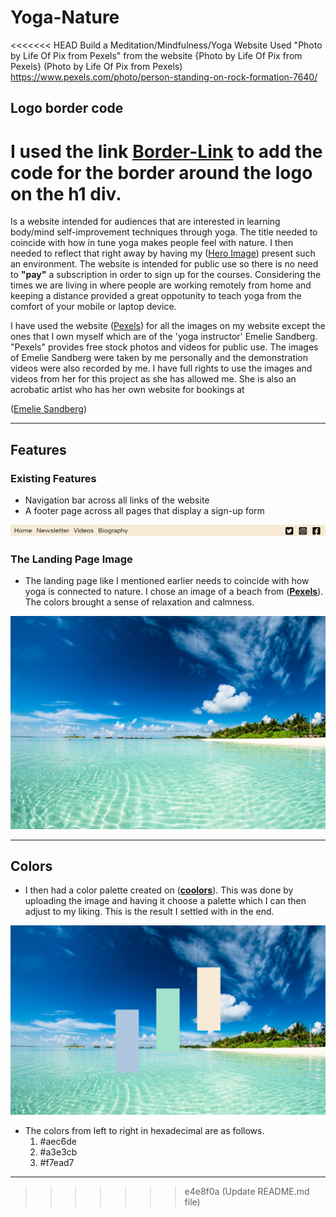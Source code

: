 # Yoga-Nature
<<<<<<< HEAD
Build a Meditation/Mindfulness/Yoga Website
Used "Photo by Life Of Pix from Pexels" from the website {Photo by Life Of Pix from Pexels}
(Photo by Life Of Pix from Pexels)
https://www.pexels.com/photo/person-standing-on-rock-formation-7640/

## Logo border code
I used the link [Border-Link](https://stackoverflow.com/questions/2570972/css-font-border) to add the code for the border around the logo on the h1 div. 
=======
Is a website intended for audiences that are interested in learning body/mind self-improvement techniques through yoga. The title needed to coincide with how in tune yoga makes people feel with nature. I then needed to reflect that right away by having my ([Hero Image](https://www.pexels.com/photo/photo-of-blue-sea-1430677/)) present such an environment. The website is intended for public use so there is no need to **"pay"** a subscription in order to sign up for the courses. Considering the times we are living in where people are working remotely from home and keeping a distance provided a great oppotunity to teach yoga from the comfort of your mobile or laptop device. 



I have used the website ([Pexels](https://www.pexels.com/)) for all the images on my website except the ones that I own myself which are of the 'yoga instructor' Emelie Sandberg. "Pexels" provides free stock photos and videos for public use. The images of Emelie Sandberg were taken by me personally and the demonstration videos were also recorded by me. I have full rights to use the images and videos from her for this project as she has allowed me. She is also an acrobatic artist who has her own website for bookings at 

([Emelie Sandberg](https://www.emeliesandberg.se/))

---

## Features

### Existing Features

* Navigation bar across all links of the website
* A footer page across all pages that display a sign-up form

![](docs/nav-bar.jpg)

### The Landing Page Image 

* The landing page like I mentioned earlier needs to coincide with how yoga is connected to nature. I chose an image of a beach from (**[Pexels](https://www.pexels.com/photo/photo-of-blue-sea-1430677/)**). The colors brought a sense of relaxation and calmness. 

![](docs/hero-beach-image.jpg)

---

## Colors

* I then had a color palette created on (**[coolors](https://coolors.co/)**). This was done by uploading the image and having it choose a palette which I can then adjust to my liking. This is the result I settled with in the end.

![](docs/collage.png)

* The colors from left to right in hexadecimal are as follows. 
    1. #aec6de
    2. #a3e3cb
    3. #f7ead7

---









>>>>>>> e4e8f0a (Update README.md file)

